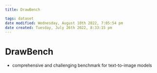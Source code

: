 ```yaml
---
title: DrawBench

tags: dataset 
date modified: Wednesday, August 10th 2022, 7:05:54 pm
date created: Tuesday, July 26th 2022, 8:33:15 pm
---
```


# DrawBench
- comprehensive and challenging benchmark for text-to-image models

